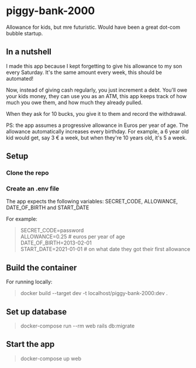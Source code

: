 # piggy-bank-2000
Allowance for kids, but mre futuristic. Would have been a great dot-com bubble startup.

## In a nutshell

I made this app because I kept forgetting to give his allowance to my son every Saturday. It's the same amount every week, this should be automated!

Now, instead of giving cash regularly, you just increment a debt. You'll owe your kids money, they can use you as an ATM, this app keeps track of how much you owe them, and how much they already pulled.

When they ask for 10 bucks, you give it to them and record the withdrawal.

PS: the app assumes a progressive allowance in Euros per year of age. The allowance automatically increases every birthday. For example, a 6 year old kid would get, say 3 € a week, but when they're 10 years old, it's 5 a week.

## Setup

### Clone the repo

### Create an .env file
The app expects the following variables: SECRET_CODE, ALLOWANCE, DATE_OF_BIRTH and START_DATE

For example:

> SECRET_CODE=password  
> ALLOWANCE=0.25 # euros per year of age  
> DATE_OF_BIRTH=2013-02-01  
> START_DATE=2021-01-01 # on what date they got their first allowance

## Build the container

For running locally:

> docker build --target dev -t localhost/piggy-bank-2000:dev .

## Set up database

> docker-compose run --rm web rails db:migrate

## Start the app

> docker-compose up web
